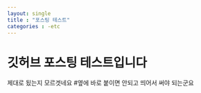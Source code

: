 ```yaml
---
layout: single
title : "포스팅 테스트"
categories : -etc
---
```


# 깃허브 포스팅 테스트입니다

제대로 됬는지 모르겟네요
#옆에 바로 붙이면 안되고 띄어서 써야 되는군요
